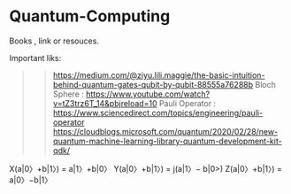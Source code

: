 # Quantum-Computing
Books , link or resouces.

Important liks:
>> https://medium.com/@ziyu.lili.maggie/the-basic-intuition-behind-quantum-gates-qubit-by-qubit-88555a76288b
>> Bloch Sphere : https://www.youtube.com/watch?v=tZ3trz6T_14&pbjreload=10
>> Pauli Operator : https://www.sciencedirect.com/topics/engineering/pauli-operator
https://cloudblogs.microsoft.com/quantum/2020/02/28/new-quantum-machine-learning-library-quantum-development-kit-qdk/

X(a|0〉+b|1〉) = a|1〉+b|0〉
Y(a|0〉+b|1〉) = j(a|1〉− b|0>)
Z(a|0〉+b|1〉) = a|0〉−b|1〉
